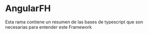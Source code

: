 # AngularFH

Esta rama contiene un resumen de las bases de typescript que son necesarias para entender este Framework
